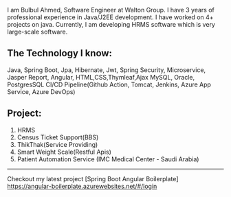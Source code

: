 I am Bulbul Ahmed, Software Engineer at Walton Group. I have 3 years of professional experience in Java/J2EE development. I have worked on 4+ projects on java. Currently, I am developing HRMS software which is very large-scale software. 

The Technology I know: 
--------------------------------------
Java, Spring Boot, Jpa, Hibernate, Jwt, Spring Security, Microservice, Jasper Report, 
Angular, HTML,CSS,Thymleaf,Ajax
MySQL, Oracle, PostgresSQL
CI/CD Pipeline(Github Action, Tomcat, Jenkins,  Azure App Service, Azure DevOps)

Project:
-------------------------------------------
1. HRMS
2. Census Ticket Support(BBS)
3. ThikThak(Service Providing)
4. Smart Weight Scale(Restful Apis)
5. Patient Automation Service (IMC Medical Center - Saudi Arabia)

-------------------------------------------------
Checkout my latest project [Spring Boot Angular Boilerplate]
https://angular-boilerplate.azurewebsites.net/#/login
